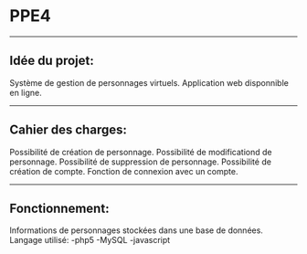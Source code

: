 # PPE4
--------------------------
Idée du projet:
--------------------------
Système de gestion de personnages virtuels.
Application web disponnible en ligne.

--------------------------
Cahier des charges:
--------------------------
Possibilité de création de personnage.
Possibilité de modificationd de personnage.
Possibilité de suppression de personnage.
Possibilité de création de compte.
Fonction de connexion avec un compte.

--------------------------
Fonctionnement:
--------------------------
Informations de personnages stockées dans une base de données.
Langage utilisé:
-php5
-MySQL
-javascript

